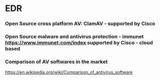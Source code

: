 # EDR

### Open Source cross platform AV: ClamAV - supported by Cisco
### Open Source malware and antivirus protection - immunet https://www.immunet.com/index supported by Cisco - cloud based

### Comparison of AV softwares in the market
https://en.wikipedia.org/wiki/Comparison_of_antivirus_software
